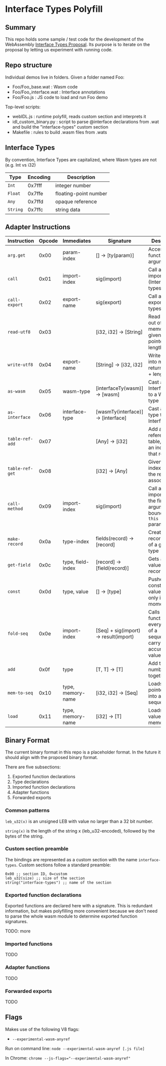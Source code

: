 # Interface Types Polyfill

## Summary

This repo holds some sample / test code for the development of the WebAssembly
[Interface Types Proposal](https://github.com/WebAssembly/webidl-bindings). Its
purpose is to iterate on the proposal by letting us experiment with running
code.

## Repo structure

Individual demos live in folders. Given a folder named Foo:

* Foo/Foo\_base.wat : Wasm code
* Foo/Foo\_interface.wat : Interface annotations
* Foo/Foo.js : JS code to load and run Foo demo

Top-level scripts:

* webIDL.js : runtime polyfill, reads custom section and interprets it
* idl\_custom\_binary.py : script to parse @interface declarations from .wat and
  build the "interface-types" custom section
* Makefile : rules to build .wasm files from .wats

## Interface Types

By convention, Interface Types are capitalized, where Wasm types are not (e.g.
Int vs i32)

Type | Encoding | Description
-----|-------|-------------
`Int` | 0x7fff | integer number
`Float` | 0x7ffe | floating-point number
`Any` | 0x7ffd | opaque reference
`String` | 0x7ffc | string data

## Adapter Instructions

Instruction | Opcode | Immediates | Signature | Description
------------|--------|------------|-----------|-------------
`arg.get` | 0x00 | param-index | [] -> [ty(param)] | Access the function's arguments
`call` | 0x01 | import-index | sig(import) | Call a function import (Interface types)
`call-export` | 0x02 | export-name | sig(export) | Call a function export (Wasm types)
`read-utf8` | 0x03 | | [i32, i32] -> [String] | Read a string out of memory, given a pointer + length
`write-utf8` | 0x04 | export-name | [String] -> [i32, i32] | Write a string into memory, return pointer + length
`as-wasm` | 0x05 | wasm-type | [interfaceTy(wasm)] -> [wasm] | Cast an Interface type to a Wasm type
`as-interface` | 0x06 | interface-type | [wasmTy(interface)] -> [interface] | Cast a Wasm type to an Interface type
`table-ref-add` | 0x07 | | [Any] -> [i32] | Add a reference to a table, returns an index for that reference
`table-ref-get` | 0x08 | | [i32] -> [Any] | Given an index, return the reference associated
`call-method` | 0x09 | import-index | sig(import) | Call a function import, with the first argument bound as the `this` parameter
`make-record` | 0x0a | type-index | fields(record) -> [record] | Creates a record object of a given type
`get-field` | 0x0c | type, field-index | [record] -> [field(record)] | Gets a field value from a record object
`const` | 0x0d | type, value | [] -> [type] | Pushes a constant value. Really only i32 at the moment
`fold-seq` | 0x0e | import-index | [Seq<T>] + sig(import) -> result(import) | Calls a function on every element of a sequence, carrying an accumulator value across
`add` | 0x0f | type | [T, T] -> [T] | Add two numbers together
`mem-to-seq` | 0x10 | type, memory-name | [i32, i32] -> [Seq<T>] | Loads a pointer+length into a sequence
`load` | 0x11 | type, memory-name | [i32] -> [T] | Loads a scalar value from memory

## Binary Format

The current binary format in this repo is a placeholder format. In the future it
should align with the proposed binary format.

There are five subsections:

1. Exported function declarations
1. Type declarations
1. Imported function declarations
1. Adapter functions
1. Forwarded exports

### Common patterns

`leb_u32(x)` is an unsigned LEB with value no larger than a 32 bit number.

`string(x)` is the length of the string x (leb_u32-encoded), followed by the
bytes of the string.

### Custom section preamble

The bindings are represented as a custom section with the name
`interface-types`. Custom sections follow a standard preamble:
```
0x00 ;; section ID, 0=custom
leb_u32(size) ;; size of the section
string("interface-types") ;; name of the section
```

### Exported function declarations

Exported functions are declared here with a signature. This is redundant
information, but makes polyfilling more convenient because we don't need to
parse the whole wasm module to determine exported function signatures.

TODO: more

### Imported functions

TODO

### Adapter functions

TODO

### Forwarded exports

TODO

## Flags

Makes use of the following V8 flags:

* `--experimental-wasm-anyref`

Run on command line: `node --experimental-wasm-anyref [.js file]`

In Chrome: `chrome --js-flags="--experimental-wasm-anyref"`
